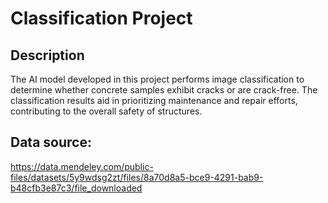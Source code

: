 # Classification Project 

## Description
The AI model developed in this project performs image classification to determine whether concrete samples exhibit cracks or are crack-free. The classification results aid in prioritizing maintenance and repair efforts, contributing to the overall safety of structures.

## Data source:
https://data.mendeley.com/public-files/datasets/5y9wdsg2zt/files/8a70d8a5-bce9-4291-bab9-b48cfb3e87c3/file_downloaded

 
